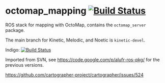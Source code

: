 octomap_mapping [![Build Status](https://travis-ci.org/OctoMap/octomap_mapping.svg?branch=kinetic-devel)](https://travis-ci.org/OctoMap/octomap_mapping)
===============

ROS stack for mapping with OctoMap, contains the `octomap_server` package.

The main branch for Kinetic, Melodic, and Noetic is `kinetic-devel`.

Indigo: [![Build Status](https://travis-ci.org/OctoMap/octomap_mapping.svg?branch=indigo-devel)](https://travis-ci.org/OctoMap/octomap_mapping)

Imported from SVN, see https://code.google.com/p/alufr-ros-pkg/ for the previous versions.

https://github.com/cartographer-project/cartographer/issues/524
